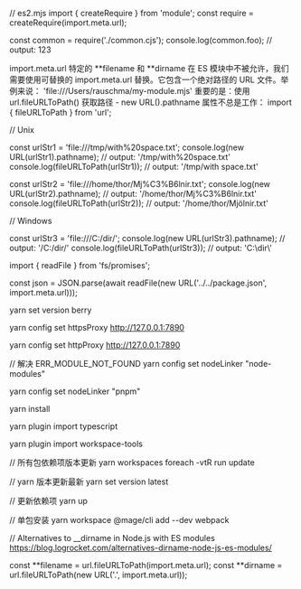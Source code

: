 // es2.mjs
import { createRequire } from 'module';
const require = createRequire(import.meta.url);

const common = require('./common.cjs');
console.log(common.foo); // output: 123

import.meta.url
特定的 **filename 和 **dirname 在 ES 模块中不被允许，我们需要使用可替换的 import.meta.url 替换。它包含一个绝对路径的 URL 文件。举例来说：
'file:///Users/rauschma/my-module.mjs'
重要的是：使用 url.fileURLToPath() 获取路径 - new URL().pathname 属性不总是工作：
import { fileURLToPath } from 'url';

// Unix

const urlStr1 = 'file:///tmp/with%20space.txt';
console.log(new URL(urlStr1).pathname);
// output: '/tmp/with%20space.txt'
console.log(fileURLToPath(urlStr1));
// output: '/tmp/with space.txt'

const urlStr2 = 'file:///home/thor/Mj%C3%B6lnir.txt';
console.log(new URL(urlStr2).pathname);
// output: '/home/thor/Mj%C3%B6lnir.txt'
console.log(fileURLToPath(urlStr2));
// output: '/home/thor/Mjölnir.txt'

// Windows

const urlStr3 = 'file:///C:/dir/';
console.log(new URL(urlStr3).pathname);
// output: '/C:/dir/'
console.log(fileURLToPath(urlStr3));
// output: 'C:\\dir\\'

import { readFile } from 'fs/promises';

const json = JSON.parse(await readFile(new URL('../../package.json', import.meta.url)));

yarn set version berry

yarn config set httpsProxy http://127.0.0.1:7890

yarn config set httpProxy http://127.0.0.1:7890

// 解决 ERR_MODULE_NOT_FOUND
yarn config set nodeLinker "node-modules"

yarn config set nodeLinker "pnpm"

yarn install

yarn plugin import typescript

yarn plugin import workspace-tools

// 所有包依赖项版本更新
yarn workspaces foreach -vtR run update

// yarn 版本更新最新
yarn set version latest

// 更新依赖项
yarn up

// 单包安装
yarn workspace @mage/cli add --dev webpack

// Alternatives to \_\_dirname in Node.js with ES modules
https://blog.logrocket.com/alternatives-dirname-node-js-es-modules/

const **filename = url.fileURLToPath(import.meta.url);
const **dirname = url.fileURLToPath(new URL('.', import.meta.url));
